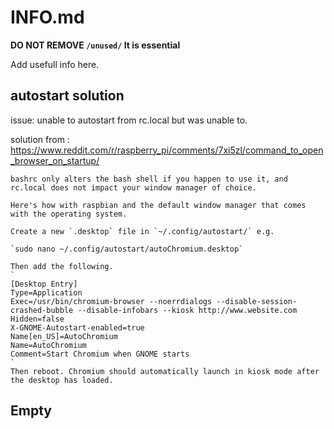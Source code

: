 # INFO.md

**DO NOT REMOVE `/unused/` It is essential**

Add usefull info here.

## autostart solution
issue: unable to autostart from rc.local but was unable to. 

solution from : https://www.reddit.com/r/raspberry_pi/comments/7xi5zl/command_to_open_browser_on_startup/

	bashrc only alters the bash shell if you happen to use it, and rc.local does not impact your window manager of choice.

	Here's how with raspbian and the default window manager that comes with the operating system.

	Create a new `.desktop` file in `~/.config/autostart/` e.g.

	`sudo nano ~/.config/autostart/autoChromium.desktop`

	Then add the following.
	`
	[Desktop Entry]
	Type=Application
	Exec=/usr/bin/chromium-browser --noerrdialogs --disable-session-crashed-bubble --disable-infobars --kiosk http://www.website.com
	Hidden=false
	X-GNOME-Autostart-enabled=true
	Name[en_US]=AutoChromium
	Name=AutoChromium
	Comment=Start Chromium when GNOME starts
	`
	Then reboot. Chromium should automatically launch in kiosk mode after the desktop has loaded.

## Empty
